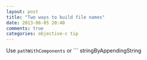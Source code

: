 ```yaml
---
layout: post
title: "Two ways to build file names"
date: 2013-06-05 20:40
comments: true
categories: objective-c tip
---
```


Use ```
pathWithComponents
``` or ```
stringByAppendingString
```

